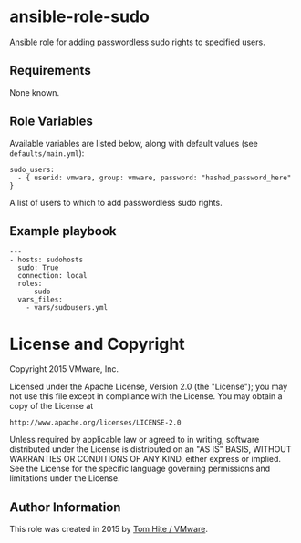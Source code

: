 # ansible-role-sudo

[Ansible](https://github.com/ansible/ansible) role for adding
passwordless sudo rights to specified users.

## Requirements

None known.

## Role Variables

Available variables are listed below, along with default values (see `defaults/main.yml`):

    sudo_users:
      - { userid: vmware, group: vmware, password: "hashed_password_here" }

A list of users to which to add passwordless sudo rights.

## Example playbook

```
---
- hosts: sudohosts
  sudo: True
  connection: local
  roles:
    - sudo
  vars_files:
    - vars/sudousers.yml
```

# License and Copyright
 
Copyright 2015 VMware, Inc.

Licensed under the Apache License, Version 2.0 (the "License");
you may not use this file except in compliance with the License.
You may obtain a copy of the License at

    http://www.apache.org/licenses/LICENSE-2.0

Unless required by applicable law or agreed to in writing, software
distributed under the License is distributed on an "AS IS" BASIS,
WITHOUT WARRANTIES OR CONDITIONS OF ANY KIND, either express or implied.
See the License for the specific language governing permissions and
limitations under the License.

## Author Information

This role was created in 2015 by [Tom Hite / VMware](http://www.vmware.com/).
